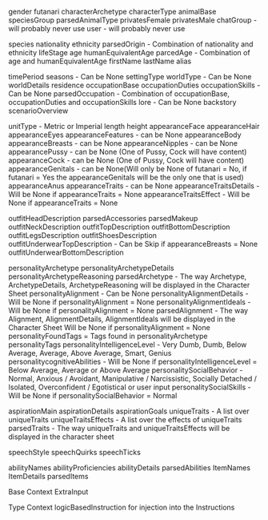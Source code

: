 gender
futanari
characterArchetype
characterType
animalBase
speciesGroup
parsedAnimalType
privatesFemale
privatesMale
chatGroup - will probably never use
user - will probably never use 

species
nationality
ethnicity
parsedOrigin - Combination of nationality and ethnicity
lifeStage
age
humanEquivalentAge
parcedAge - Combination of age and humanEquivalentAge
firstName
lastName
alias

timePeriod
seasons - Can be None
settingType
worldType - Can be None
worldDetails
residence
occupationBase
occupationDuties
occupationSkills - Can be None
parsedOccupation - Combination of occupationBase, occupationDuties and occupationSkills
lore - Can be None
backstory
scenarioOverview

unitType - Metric or Imperial
length
height
appearanceFace
appearanceHair
appearanceEyes
appearanceFeatures - can be None
appearanceBody
appearanceBreasts - can be None
appearanceNipples - can be None
appearancePussy - can be None (One of Pussy, Cock will have content)
appearanceCock - can be None (One of Pussy, Cock will have content)
appearanceGenitals - can be None(Will only be None of futanari = No, if futanari = Yes the appearanceGenitals will be the only one that is used)
appearanceAnus
appearanceTraits - can be None
appearanceTraitsDetails - Will be None if appearanceTraits = None
appearanceTraitsEffect - Will be None if appearanceTraits = None

outfitHeadDescription
parsedAccessories
parsedMakeup
outfitNeckDescription
outfitTopDescription
outfitBottomDescription
outfitLegsDescription
outfitShoesDescription
outfitUnderwearTopDescription - Can be Skip if appearanceBreasts = None
outfitUnderwearBottomDescription

personalityArchetype
personalityArchetypeDetails
personalityArchetypeReasoning
parsedArchetype - The way Archetype, ArchetypeDetails, ArchetypeReasoning will be displayed in the Character Sheet
personalityAlignment - Can be None
personalityAlignmentDetails - Will be None if personalityAlignment = None
personalityAlignmentIdeals - Will be None if personalityAlignment = None
parsedAlignment - The way Alignment, AlignmentDetails, AlignmentIdeals will be displayed in the Character Sheet Will be None if personalityAlignment = None
personalityFoundTags = Tags found in personalityArchetype
personalityTags
personalityIntelligenceLevel - Very Dumb, Dumb, Below Average, Average, Above Average, Smart, Genius
personalitycognitiveAbilities - Will be None if personalityIntelligenceLevel = Below Average, Average or Above Average
personalitySocialBehavior - Normal, Anxious / Avoidant, Manipulative / Narcissistic, Socially Detached / Isolated, Overconfident / Egotistical or user input
personalitySocialSkills - Will be None if  personalitySocialBehavior = Normal

aspirationMain
aspirationDetails
aspirationGoals
uniqueTraits - A list over uniqueTraits
uniqueTraitsEffects - A list over the effects of uniqueTraits
parsedTraits - The way uniqueTraits and uniqueTraitsEffects will be displayed in the character sheet

speechStyle
speechQuirks
speechTicks

abilityNames
abilityProficiencies
abilityDetails
parsedAbilities
ItemNames
ItemDetails
parsedItems


Base Context
ExtraInput

Type Context
logicBasedInstruction for injection into the Instructions


